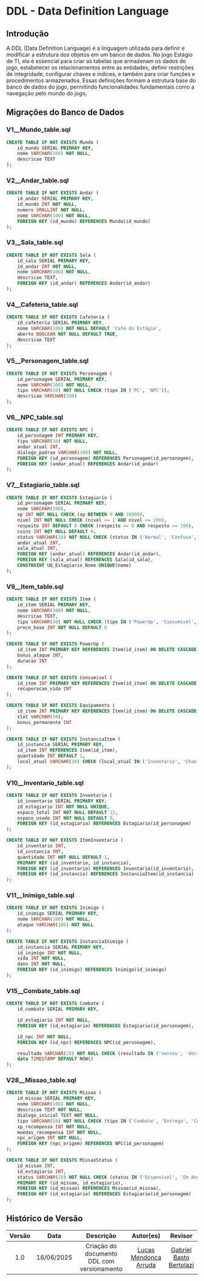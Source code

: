 # DDL - Data Definition Language

## Introdução

A DDL (Data Definition Language) é a linguagem utilizada para definir e modificar a estrutura dos objetos em um banco de dados. No jogo Estágio de TI, ela é essencial para criar as tabelas que armazenam os dados do jogo, estabelecer os relacionamentos entre as entidades, definir restrições de integridade, configurar chaves e índices, e também para criar funções e procedimentos armazenados. Essas definições formam a estrutura base do banco de dados do jogo, permitindo funcionalidades fundamentais como a navegação pelo mundo do jogo,

## Migrações do Banco de Dados

### V1__Mundo_table.sql
```sql
CREATE TABLE IF NOT EXISTS Mundo (
    id_mundo SERIAL PRIMARY KEY,
    nome VARCHAR(100) NOT NULL,
    descricao TEXT
);
```

### V2__Andar_table.sql
```sql
CREATE TABLE IF NOT EXISTS Andar (
    id_andar SERIAL PRIMARY KEY,
    id_mundo INT NOT NULL, 
    numero SMALLINT NOT NULL,
    nome VARCHAR(100) NOT NULL,
    FOREIGN KEY (id_mundo) REFERENCES Mundo(id_mundo)
);
```

### V3__Sala_table.sql
```sql
CREATE TABLE IF NOT EXISTS Sala (
    id_sala SERIAL PRIMARY KEY,
    id_andar INT NOT NULL,
    nome VARCHAR(100) NOT NULL,
    descricao TEXT,
    FOREIGN KEY (id_andar) REFERENCES Andar(id_andar)
);
```

### V4__Cafeteria_table.sql
```sql
CREATE TABLE IF NOT EXISTS Cafeteria (
    id_cafeteria SERIAL PRIMARY KEY,
    nome VARCHAR(100) NOT NULL DEFAULT 'Café do Estágio',
    aberto BOOLEAN NOT NULL DEFAULT TRUE,
    descricao TEXT
);
```

### V5__Personagem_table.sql
```sql
CREATE TABLE IF NOT EXISTS Personagem (
    id_personagem SERIAL PRIMARY KEY,
    nome VARCHAR(100) NOT NULL,
    tipo VARCHAR(10) NOT NULL CHECK (tipo IN ('PC', 'NPC')),
    descricao VARCHAR(200)
);
```

### V6__NPC_table.sql
```sql
CREATE TABLE IF NOT EXISTS NPC (
    id_personagem INT PRIMARY KEY,
    tipo VARCHAR(10) NOT NULL,
    andar_atual INT,
    dialogo_padrao VARCHAR(300) NOT NULL,
    FOREIGN KEY (id_personagem) REFERENCES Personagem(id_personagem),
    FOREIGN KEY (andar_atual) REFERENCES Andar(id_andar)
);
```

### V7__Estagiario_table.sql
```sql
CREATE TABLE IF NOT EXISTS Estagiario (
    id_personagem SERIAL PRIMARY KEY,
    nome VARCHAR(100),
    xp INT NOT NULL CHECK (xp BETWEEN 0 AND 10000),
    nivel INT NOT NULL CHECK (nivel >= 1 AND nivel <= 100),
    respeito INT DEFAULT 0 CHECK (respeito >= 0 AND respeito <= 100),
    coins INT NOT NULL DEFAULT 0,
    status VARCHAR(20) NOT NULL CHECK (status IN ('Normal', 'Confuso', 'Estressado', 'Motivado')),
    andar_atual INT,
    sala_atual INT,
    FOREIGN KEY (andar_atual) REFERENCES Andar(id_andar),
    FOREIGN KEY (sala_atual) REFERENCES Sala(id_sala),
    CONSTRAINT UQ_Estagiario_Nome UNIQUE(nome)
);
```

### V9__Item_table.sql
```sql
CREATE TABLE IF NOT EXISTS Item (
    id_item SERIAL PRIMARY KEY,
    nome VARCHAR(100) NOT NULL,
    descricao TEXT,
    tipo VARCHAR(50) NOT NULL CHECK (tipo IN ('PowerUp', 'Consumivel', 'Equipamento')),
    preco_base INT NOT NULL DEFAULT 0
);

CREATE TABLE IF NOT EXISTS PowerUp (
    id_item INT PRIMARY KEY REFERENCES Item(id_item) ON DELETE CASCADE,
    bonus_ataque INT,
    duracao INT
);

CREATE TABLE IF NOT EXISTS Consumivel (
    id_item INT PRIMARY KEY REFERENCES Item(id_item) ON DELETE CASCADE,
    recuperacao_vida INT
);

CREATE TABLE IF NOT EXISTS Equipamento (
    id_item INT PRIMARY KEY REFERENCES Item(id_item) ON DELETE CASCADE,
    slot VARCHAR(50),
    bonus_permanente INT
);

CREATE TABLE IF NOT EXISTS InstanciaItem (
    id_instancia SERIAL PRIMARY KEY,
    id_item INT REFERENCES Item(id_item),
    quantidade INT DEFAULT 1,
    local_atual VARCHAR(20) CHECK (local_atual IN ('Inventario', 'Chao', 'Loja'))
);
```

### V10__Inventario_table.sql
```sql
CREATE TABLE IF NOT EXISTS Inventario (
    id_inventario SERIAL PRIMARY KEY,
    id_estagiario INT NOT NULL UNIQUE,
    espaco_total INT NOT NULL DEFAULT 12,
    espaco_usado INT NOT NULL DEFAULT 0,
    FOREIGN KEY (id_estagiario) REFERENCES Estagiario(id_personagem)
);

CREATE TABLE IF NOT EXISTS ItemInventario (
    id_inventario INT,
    id_instancia INT,
    quantidade INT NOT NULL DEFAULT 1,
    PRIMARY KEY (id_inventario, id_instancia),
    FOREIGN KEY (id_inventario) REFERENCES Inventario(id_inventario),
    FOREIGN KEY (id_instancia) REFERENCES InstanciaItem(id_instancia)
);
```

### V11__Inimigo_table.sql
```sql
CREATE TABLE IF NOT EXISTS Inimigo (
    id_inimigo SERIAL PRIMARY KEY,
    nome VARCHAR(100) NOT NULL,
    ataque VARCHAR(100) NOT NULL
);

CREATE TABLE IF NOT EXISTS InstanciaInimigo (
    id_instancia SERIAL PRIMARY KEY,
    id_inimigo INT NOT NULL,
    vida INT NOT NULL,
    dano INT NOT NULL,
    FOREIGN KEY (id_inimigo) REFERENCES Inimigo(id_inimigo)
);
```

### V15__Combate_table.sql
```sql
CREATE TABLE IF NOT EXISTS Combate (
    id_combate SERIAL PRIMARY KEY,

    id_estagiario INT NOT NULL,
    FOREIGN KEY (id_estagiario) REFERENCES Estagiario(id_personagem),

    id_npc INT NOT NULL,
    FOREIGN KEY (id_npc) REFERENCES NPC(id_personagem),

    resultado VARCHAR(20) NOT NULL CHECK (resultado IN ('venceu', 'derrotado', 'fugiu')),
    data TIMESTAMP DEFAULT NOW()
);
```

### V28__Missao_table.sql
```sql
CREATE TABLE IF NOT EXISTS Missao (
    id_missao SERIAL PRIMARY KEY,
    nome VARCHAR(100) NOT NULL,
    descricao TEXT NOT NULL,
    dialogo_inicial TEXT NOT NULL,
    tipo VARCHAR(50) NOT NULL CHECK (tipo IN ('Combate', 'Entrega', 'Conversa', 'Manutenção')),
    xp_recompensa INT NOT NULL,
    moedas_recompensa INT NOT NULL,
    npc_origem INT NOT NULL,
    FOREIGN KEY (npc_origem) REFERENCES NPC(id_personagem)
);

CREATE TABLE IF NOT EXISTS MissaoStatus (
    id_missao INT,
    id_estagiario INT,
    status VARCHAR(20) NOT NULL CHECK (status IN ('Disponível', 'Em Andamento', 'Concluída')),
    PRIMARY KEY (id_missao, id_estagiario),
    FOREIGN KEY (id_missao) REFERENCES Missao(id_missao),
    FOREIGN KEY (id_estagiario) REFERENCES Estagiario(id_personagem)
);
```




## Histórico de Versão

| Versão | Data | Descrição | Autor(es) | Revisor |
|:--:|:--:|:--:|:--:|:--:|
| 1.0 | 16/06/2025 | Criação do documento DDL com versionamento | [Lucas Mendonça Arruda](https://github.com/lucasarruda9) | [Gabriel Basto Bertolazi](https://github.com/Bertolazi)|
